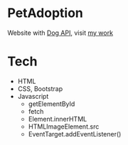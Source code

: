 # PetAdoption
Website with [Dog API](https://dog.ceo/dog-api/documentation/), visit [my work](https://huixin-tw.github.io/PetAdoption/)

# Tech
- HTML
- CSS, Bootstrap
- Javascript
    - getElementById
    - fetch
    - Element.innerHTML
    - HTMLImageElement.src
    - EventTarget.addEventListener() 